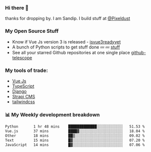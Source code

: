 ### Hi there 👋

thanks for dropping by.
I am Sandip. I build stuff at [@Pixeldust](github.com/pixeldust-in/)

###  **My Open Source Stuff**

 - Know if Vue Js version 3 is released -  [isvue3readyyet](https://github.com/sandiprb/isvue3readyyet)
 - A bunch of Python scripts to get stuff done 💤 💤 [stuff](https://github.com/sandiprb/stuff)
 - See all your starred Github repositories at one single place [github-telescope](https://github.com/sandiprb/github-telescope)



###  **My tools of trade:**
 - [Vue Js](https://github.com/vuejs/vue/)
 - [TypeScript](https://github.com/microsoft/TypeScript)
 - [Django](github.com/django/django)
 - [Strapi CMS](github.com/strapi/strapi)
 - [tailwindcss](https://github.com/tailwindlabs/tailwindcss)


###  📊 **My Weekly development breakdown**
<!--START_SECTION:waka-->

```txt
Python       1 hr 48 mins    █████████████░░░░░░░░░░░░   51.53 %
Vue.js       37 mins         ████▓░░░░░░░░░░░░░░░░░░░░   18.04 %
Other        18 mins         ██▒░░░░░░░░░░░░░░░░░░░░░░   09.02 %
Text         15 mins         █▓░░░░░░░░░░░░░░░░░░░░░░░   07.20 %
JavaScript   14 mins         █▓░░░░░░░░░░░░░░░░░░░░░░░   07.06 %
```

<!--END_SECTION:waka-->
